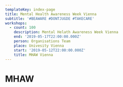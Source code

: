 ```yaml
---
templateKey: index-page
title: Mental Health Awareness Week Vienna
subtitle: '#BEAWARE #DONTJUGDE #TAKECARE'
workshops:
  - count: 100
    description: Mental Helath Awareness Week Vienna
    end: '2019-05-17T22:00:00.000Z'
    person: Organisations Team
    place: Univesity Vienna
    start: '2019-05-12T22:00:00.000Z'
    title: MHAW Vienna
---
```

# MHAW 
